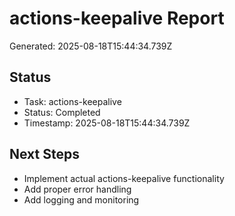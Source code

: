 # actions-keepalive Report

Generated: 2025-08-18T15:44:34.739Z

## Status
- Task: actions-keepalive
- Status: Completed
- Timestamp: 2025-08-18T15:44:34.739Z

## Next Steps
- Implement actual actions-keepalive functionality
- Add proper error handling
- Add logging and monitoring
